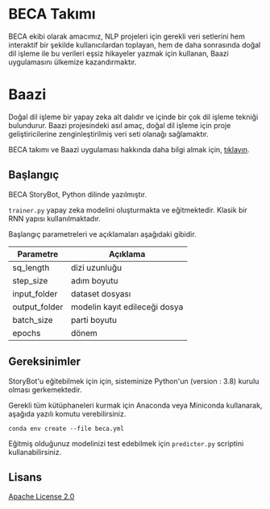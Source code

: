 # BECA Takımı

BECA ekibi olarak amacımız, NLP projeleri için gerekli veri setlerini hem interaktif bir şekilde kullanıcılardan toplayan, hem de daha sonrasında doğal dil işleme ile bu verileri eşsiz hikayeler yazmak için kullanan, Baazi uygulamasını ülkemize kazandırmaktır.

# Baazi

Doğal dil işleme bir yapay zeka alt dalıdır ve içinde bir çok dil işleme tekniği bulundurur. Baazi projesindeki asıl amaç, doğal dil işleme için proje geliştiricilerine zenginleştirilmiş veri seti olanağı sağlamaktır.

BECA takımı ve Baazi uygulaması hakkında daha bilgi almak için, [tıklayın](https://www.google.com/).

## Başlangıç

BECA StoryBot, Python dilinde yazılmıştır.

```trainer.py``` yapay zeka modelini oluşturmakta ve eğitmektedir. Klasik bir RNN yapısı kullanılmaktadır.

Başlangıç parametreleri ve açıklamaları aşağıdaki gibidir.

Parametre | Açıklama
----------|------------
sq_length|dizi uzunluğu
step_size|adım boyutu
input_folder|dataset dosyası
output_folder|modelin kayıt edileceği dosya
batch_size|parti boyutu
epochs|dönem

## Gereksinimler

StoryBot'u eğitebilmek için için, sisteminize Python'un (version : 3.8) kurulu olması gerkemektedir.

Gerekli tüm kütüphaneleri kurmak için Anaconda veya Miniconda kullanarak, aşağıda yazılı komutu verebilirsiniz.

```
conda env create --file beca.yml
```

Eğitmiş olduğunuz modelinizi test edebilmek için ```predicter.py``` scriptini kullanabilirsiniz.

## Lisans
[Apache License 2.0](LICENSE)
